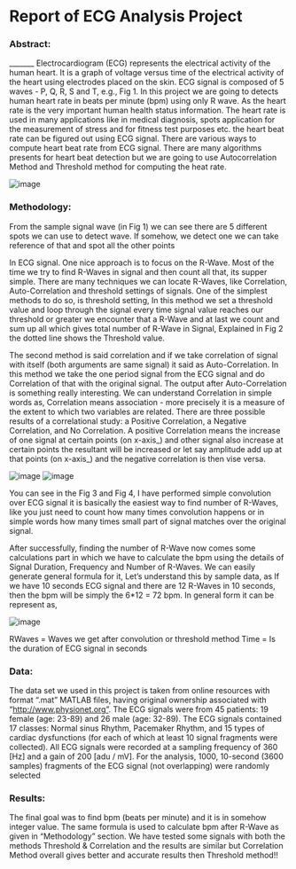 # Report of ECG Analysis Project
### Abstract:

_______ Electrocardiogram (ECG) represents the electrical activity of the human heart. It is a graph of voltage versus time of the electrical activity of the heart using electrodes placed on the skin. ECG signal is composed of 5 waves - P, Q, R, S and T, e.g., Fig 1.  In this project we are going to detects human heart rate in beats per minute (bpm) using only R wave. As the heart rate is the very important human health status information. The heart rate is used in many applications like in medical diagnosis, spots application for the measurement of stress and for fitness test purposes etc. the heart beat rate can be figured out using ECG signal. There are various ways to compute heart beat rate from ECG signal. There are many algorithms presents for heart beat detection but we are going to use Autocorrelation Method and Threshold method for computing the heat rate.

![image](https://user-images.githubusercontent.com/81078376/131811929-be96e68f-64b5-47ff-a2a6-151c36a207a1.png)

### Methodology:

From the sample signal wave (in Fig 1) we can see there are 5 different spots we can use to detect wave. If somehow, we detect one we can take reference of that and spot all the other points

In ECG signal. One nice approach is to focus on the R-Wave. Most of the time we try to find R-Waves in signal and then count all that, its supper simple. There are many techniques we can locate R-Waves, like Correlation, Auto-Correlation and threshold settings of signals. One of the simplest methods to do so, is threshold setting, In this method we set a threshold value and loop through the signal every time signal value reaches our threshold or greater we encounter that a R-Wave and at last we count and sum up all which gives total number of R-Wave in Signal, Explained in Fig 2 the dotted line shows the Threshold value.

The second method is said correlation and if we take correlation of signal with itself (both arguments are same signal) it said as Auto-Correlation.  In this method we take the one period signal from the ECG signal and do Correlation of that with the original signal. The output after Auto-Correlation is something really interesting. We can understand Correlation in simple words as, Correlation means association - more precisely it is a measure of the extent to which two variables are related. There are three possible results of a correlational study: a Positive Correlation, a Negative Correlation, and No Correlation. A positive Correlation means the increase of one signal at certain points (on x-axis_) and other signal also increase at certain points the resultant will be increased or let say amplitude add up at that points (on x-axis_) and the negative correlation is then vise versa. 

![image](https://user-images.githubusercontent.com/81078376/131812117-0b017107-5933-4e48-af85-fab321f5cb7a.png)
![image](https://user-images.githubusercontent.com/81078376/131812134-d2bbef4b-9871-471f-ba39-916a5fd5a963.png)

You can see in the Fig 3 and Fig 4, I have performed simple convolution over ECG signal it is basically the easiest way to find number of R-Waves, like you just need to count how many times convolution happens or in simple words how many times small part of signal matches over the original signal. 

After successfully, finding the number of R-Wave now comes some calculations part in which we have to calculate the bpm using the details of Signal Duration, Frequency and Number of R-Waves. We can easily generate general formula for it, Let’s understand this by sample data, as If we have 10 seconds ECG signal and there are 12 R-Waves in 10 seconds, then the bpm will be simply the 6*12 = 72 bpm. In general form it can be represent as,

![image](https://user-images.githubusercontent.com/81078376/131812254-dbdd3e63-4f3c-4913-a00e-1a01180ae500.png)

RWaves = Waves we get after convolution or threshold method
Time = Is the duration of ECG signal in seconds

### Data: 

The data set we used in this project is taken from online resources with format “.mat” MATLAB files, having original ownership associated with “http://www.physionet.org”. The ECG signals were from 45 patients: 19 female (age: 23-89) and 26 male (age: 32-89). The ECG signals contained 17 classes: Normal sinus Rhythm, Pacemaker Rhythm, and 15 types of cardiac dysfunctions (for each of which at least 10 signal fragments were collected). All ECG signals were recorded at a sampling frequency of 360 [Hz] and a gain of 200 [adu / mV]. For the analysis, 1000, 10-second (3600 samples) fragments of the ECG signal (not overlapping) were randomly selected

### Results: 

The final goal was to find bpm (beats per minute) and it is in somehow integer value. The same formula is used to calculate bpm after R-Wave as given in “Methodology” section. We have tested some signals with both the methods Threshold & Correlation and the results are similar but Correlation Method overall gives better and accurate results then Threshold method!! 

